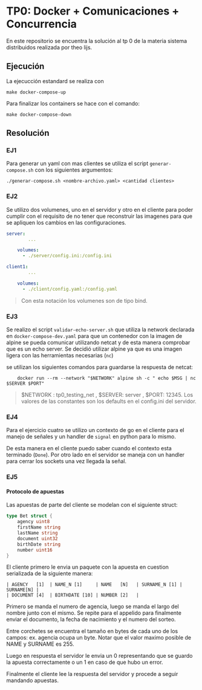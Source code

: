 # TP0: Docker + Comunicaciones + Concurrencia

En este repositorio se encuentra la solución al tp 0 de la materia sistema distribuidos realizada por theo lijs.

## Ejecución

La ejecucción estandard se realiza con

```shell
make docker-compose-up
```

Para finalizar los containers se hace con el comando:

```shell
make docker-compose-down
```

## Resolución

### EJ1

Para generar un yaml con mas clientes se utiliza el script `generar-compose.sh` con los siguientes argumentos:

```shell
./generar-compose.sh <nombre-archivo.yaml> <cantidad clientes>
```

### EJ2

Se utilizo dos volumenes, uno en el servidor y otro en el cliente para poder cumplir con el requisito de no tener que reconstruir las imagenes para que se apliquen los cambios en las configuraciones.

```yaml
server:
        ...

    volumes:
      - ./server/config.ini:/config.ini

client1:
        ...

    volumes:
      - ./client/config.yaml:/config.yaml

```

> Con esta notación los volumenes son de tipo bind.

### EJ3

Se realizo el script `validar-echo-server.sh` que utiliza la network declarada en `docker-compose-dev.yaml` para que un contenedor con la imagen de alpine se pueda comunicar utilizando netcat y de esta manera comprobar que es un echo server. Se decidió utilizar alpine ya que es una imagen ligera con las herramientas necesarias (`nc`)

se utilizan los siguientes comandos para guardarse la respuesta de netcat:

```shell
    docker run --rm --network "$NETWORK" alpine sh -c " echo $MSG | nc $SERVER $PORT"
```

> $NETWORK : tp0_testing_net , $SERVER: server , $PORT: 12345. Los valores de las constantes son los defaults en el config.ini del servidor.

### EJ4

Para el ejercicio cuatro se utilizo un contexto de go en el cliente para el manejo de señales y un handler de `signal` en python para lo mismo.

De esta manera en el cliente puedo saber cuando el contexto esta terminado (`Done`). Por otro lado en el servidor se maneja con un handler para cerrar los sockets una vez llegada la señal.

### EJ5

#### Protocolo de apuestas

Las apuestas de parte del cliente se modelan con el siguiente struct:

```go
type Bet struct {
	agency uint8
	firstName string
	lastName string
	document uint32
	birthDate string
	number uint16
}
```

El cliente primero le envia un paquete con la apuesta en cuestion serializada de la siguiente manera:

```
| AGENCY   [1]  | NAME_N [1]     | NAME   [N]   | SURNAME_N [1] | SURNAME[N] |
| DOCUMENT [4]  | BIRTHDATE [10] | NUMBER [2]   |
```

Primero se manda el numero de agencia, luego se manda el largo del nombre junto con el mismo. Se repite para el appelido para finalmente enviar el documento, la fecha de nacimiento y el numero del sorteo.

Entre corchetes se encuentra el tamaño en bytes de cada uno de los campos: ex. agencia ocupa un byte. Notar que el valor maximo posible de NAME y SURNAME es 255.

Luego en respuesta el servidor le envia un 0 representando que se guardo la apuesta correctamente o un 1 en caso de que hubo un error.

Finalmente el cliente lee la respuesta del servidor y procede a seguir mandando apuestas.
